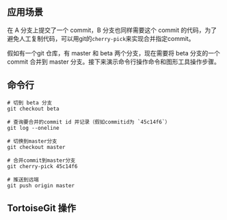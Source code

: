 ## 应用场景
在 A 分支上提交了一个 commit，B 分支也同样需要这个 commit 的代码，为了避免人工复制代码，可以用git的`cherry-pick`来实现合并指定commit。

假如有一个git 仓库，有 master 和 beta 两个分支，现在需要将 beta 分支的一个 commit 合并到 master 分支。接下来演示命令行操作命令和图形工具操作步骤。

## 命令行
```shell
# 切到 beta 分支
git checkout beta

# 查询要合并的commit id 并记录（假如commitid为 `45c14f6`）
git log --oneline

# 切换到master分支
git checkout master

# 合并commit到master分支
git cherry-pick 45c14f6

# 推送到远端
git push origin master
```

## TortoiseGit 操作

